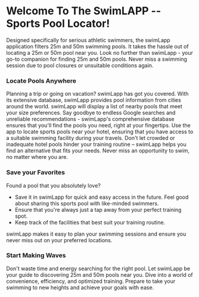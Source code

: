<h1>Welcome To The SwimLAPP -- Sports Pool Locator!</h1>
<P>
Designed specifically for serious athletic swimmers, the swimLapp application filters 25m and 50m swimming pools. It takes the hassle out of locating a 25m or 50m pool near you. Look no further than swimLapp - your go-to companion for finding 25m and 50m pools.  Never miss a swimming session due to pool closures or unsuitable conditions again.
</P>

<h3>Locate Pools Anywhere</h3>
<p>Planning a trip or going on vacation? swimLapp has got you covered. With its extensive database, swimLapp provides pool information from cities around the world. swimLapp will display a list of nearby pools that meet your size preferences. Say goodbye to endless Google searches and unreliable recommendations - swimLapp's comprehensive database ensures that you'll find the pools you need, right at your fingertips. Use the app to locate sports pools near your hotel, ensuring that you have access to a suitable swimming facility during your travels. Don't let crowded or inadequate hotel pools hinder your training routine – swimLapp helps you find an alternative that fits your needs. Never miss an opportunity to swim, no matter where you are.
</p>
<h3>Save your Favorites</h3>
<p>Found a pool that you absolutely love? 
  <ul>
  <li>Save it in swimLapp for quick and easy access in the future. Feel good about sharing this sports pool with like-minded swimmers. 
  <li>Ensure that you're always just a tap away from your perfect training spot. 
   <li>Keep track of the facilities that best suit your training routine. 
</ul>
swimLapp makes it easy to plan your swimming sessions and ensure you never miss out on your preferred locations.</p>

<h3>Start Making Waves</h3>
<p>
Don't waste time and energy searching for the right pool. Let swimLapp be your guide to discovering 25m and 50m pools near you. Dive into a world of convenience, efficiency, and optimized training. Prepare to take your swimming to new heights and achieve your goals with ease.</p>

